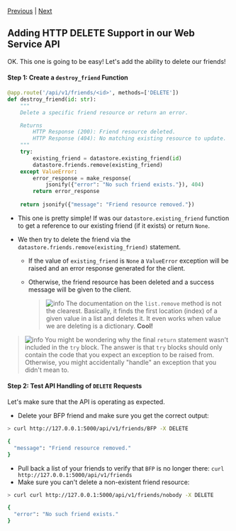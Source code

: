 [Previous](exercise-7.md) |  [Next](exercise-9.md)
## Adding HTTP DELETE Support in our Web Service API
OK. This one is going to be easy!  Let's add the ability to delete our friends!

#### Step 1: Create a `destroy_friend` Function
```python
@app.route('/api/v1/friends/<id>', methods=['DELETE'])
def destroy_friend(id: str):
    """
    Delete a specific friend resource or return an error.

    Returns
        HTTP Response (200): Friend resource deleted.
        HTTP Response (404): No matching existing resource to update.
    """
    try:
        existing_friend = datastore.existing_friend(id)
        datastore.friends.remove(existing_friend)
    except ValueError:
        error_response = make_response(
            jsonify({"error": "No such friend exists."}), 404)
        return error_response
    
    return jsonify({"message": "Friend resource removed."})

```

* This one is pretty simple!  If was our `datastore.existing_friend` function
to get a reference to our existing friend (if it exists) or return `None`.
  
* We then try to delete the friend via the 
`datastore.friends.remove(existing_friend)` statement.
    * If the value of `existing_friend` is `None` a `ValueError` exception
    will be raised and an error response generated for the client.
    * Otherwise, the friend resource has been deleted and a success message
    will be given to the client.

        > ![info](../images/information.png) The documentation on the `list.remove`
        method is not the clearest. Basically, it finds the first location 
        (index) of a given value in a list and deletes it.  It even works when 
        value we are deleting is a dictionary.  **Cool!**
        
> ![info](../images/information.png) You might be wondering why the final 
`return` statement wasn't included in the `try` block.  The answer is that 
`try` blocks should only contain the code that you expect an exception to be
raised from.  Otherwise, you might accidentally "handle" an exception that you
didn't mean to.

#### Step 2: Test API Handling of `DELETE` Requests
Let's make sure that the API is operating as expected.
    
* Delete your BFP friend and make sure you get the correct output: 
```bash
> curl http://127.0.0.1:5000/api/v1/friends/BFP -X DELETE

{
  "message": "Friend resource removed."
}
```
* Pull back a list of your friends to verify that `BFP` is no longer there: `curl http://127.0.0.1:5000/api/v1/friends`
* Make sure you can't delete a non-existent friend resource:
```bash
> curl curl http://127.0.0.1:5000/api/v1/friends/nobody -X DELETE

{
  "error": "No such friend exists."
}

    
       
        
